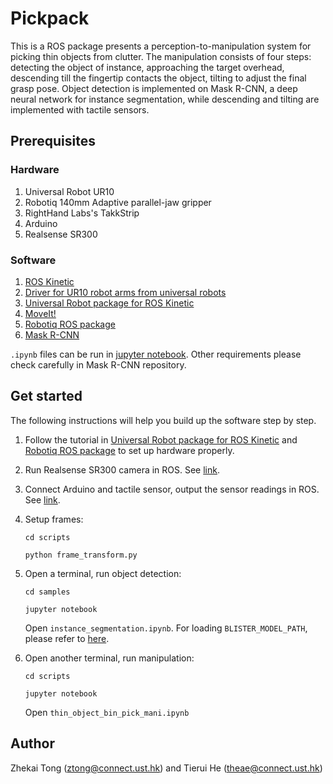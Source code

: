 # Pickpack
This is a ROS package presents a perception-to-manipulation system for picking thin objects from clutter. 
The manipulation consists of four steps: detecting the object of instance, approaching the target overhead, descending till the fingertip contacts the object, tilting to adjust the final grasp pose.
Object detection is implemented on Mask R-CNN, a deep neural network for instance segmentation, while descending and tilting are implemented with tactile sensors.

## Prerequisites

### Hardware
1. Universal Robot UR10
2. Robotiq 140mm Adaptive parallel-jaw gripper
3. RightHand Labs's TakkStrip
4. Arduino
5. Realsense SR300

### Software
1. [ROS Kinetic](http://wiki.ros.org/kinetic/Installation/)
2. [Driver for UR10 robot arms from universal robots](https://github.com/ThomasTimm/ur_modern_driver/)
3. [Universal Robot package for ROS Kinetic](http://wiki.ros.org/universal_robot)
4. [MoveIt!](https://moveit.ros.org/)
5. [Robotiq ROS package](http://wiki.ros.org/robotiq/)
6. [Mask R-CNN](https://github.com/matterport/Mask_RCNN)

```.ipynb```
files can be run in [jupyter notebook](https://jupyter.readthedocs.io/en/latest/install.html). Other requirements please check carefully in Mask R-CNN repository.

## Get started
The following instructions will help you build up the software step by step.

1. Follow the tutorial in [Universal Robot package for ROS Kinetic](http://wiki.ros.org/universal_robot) and [Robotiq ROS package](http://wiki.ros.org/robotiq/) to set up hardware properly.
2. Run Realsense SR300 camera in ROS. See [link](http://wiki.ros.org/RealSense).
3. Connect Arduino and tactile sensor, output the sensor readings in ROS. See [link](http://wiki.ros.org/rosserial_arduino/Tutorials).
4. Setup frames:
   ```
   cd scripts
   ```
   ```
   python frame_transform.py 
   ```
5. Open a terminal, run object detection:
   ```
   cd samples
   ```
   ```
   jupyter notebook
   ```
   Open ```instance_segmentation.ipynb```. For loading ```BLISTER_MODEL_PATH```, please refer to [here](https://hkustconnect-my.sharepoint.com/:u:/g/personal/ztong_connect_ust_hk/EQ_7Mi8_-pBCrZwDXYc21QIBEgfSpwU2K-eZ1M3d01JVcQ?e=dr3e5G).
   
6. Open another terminal, run manipulation:
   ```
   cd scripts
   ```
   ```
   jupyter notebook
   ```
   Open ```thin_object_bin_pick_mani.ipynb```

## Author
Zhekai Tong (ztong@connect.ust.hk) and Tierui He (theae@connect.ust.hk)
